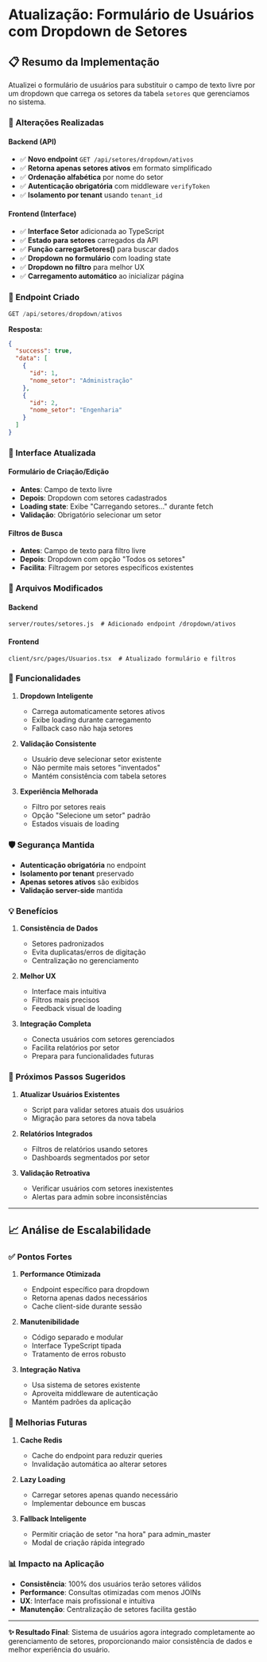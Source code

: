 # Atualização: Formulário de Usuários com Dropdown de Setores

## 📋 Resumo da Implementação

Atualizei o formulário de usuários para substituir o campo de texto livre por um dropdown que carrega os setores da tabela `setores` que gerenciamos no sistema.

### 🎯 Alterações Realizadas

#### Backend (API)
- ✅ **Novo endpoint** `GET /api/setores/dropdown/ativos`
- ✅ **Retorna apenas setores ativos** em formato simplificado
- ✅ **Ordenação alfabética** por nome do setor
- ✅ **Autenticação obrigatória** com middleware `verifyToken`
- ✅ **Isolamento por tenant** usando `tenant_id`

#### Frontend (Interface)
- ✅ **Interface Setor** adicionada ao TypeScript
- ✅ **Estado para setores** carregados da API
- ✅ **Função carregarSetores()** para buscar dados
- ✅ **Dropdown no formulário** com loading state
- ✅ **Dropdown no filtro** para melhor UX
- ✅ **Carregamento automático** ao inicializar página

### 🔄 Endpoint Criado

```typescript
GET /api/setores/dropdown/ativos
```

**Resposta:**
```json
{
  "success": true,
  "data": [
    {
      "id": 1,
      "nome_setor": "Administração"
    },
    {
      "id": 2,
      "nome_setor": "Engenharia"
    }
  ]
}
```

### 🎨 Interface Atualizada

#### Formulário de Criação/Edição
- **Antes**: Campo de texto livre
- **Depois**: Dropdown com setores cadastrados
- **Loading state**: Exibe "Carregando setores..." durante fetch
- **Validação**: Obrigatório selecionar um setor

#### Filtros de Busca
- **Antes**: Campo de texto para filtro livre
- **Depois**: Dropdown com opção "Todos os setores"
- **Facilita**: Filtragem por setores específicos existentes

### 📁 Arquivos Modificados

#### Backend
```
server/routes/setores.js  # Adicionado endpoint /dropdown/ativos
```

#### Frontend
```
client/src/pages/Usuarios.tsx  # Atualizado formulário e filtros
```

### 🔧 Funcionalidades

1. **Dropdown Inteligente**
   - Carrega automaticamente setores ativos
   - Exibe loading durante carregamento
   - Fallback caso não haja setores

2. **Validação Consistente**
   - Usuário deve selecionar setor existente
   - Não permite mais setores "inventados"
   - Mantém consistência com tabela setores

3. **Experiência Melhorada**
   - Filtro por setores reais
   - Opção "Selecione um setor" padrão
   - Estados visuais de loading

### 🛡️ Segurança Mantida

- **Autenticação obrigatória** no endpoint
- **Isolamento por tenant** preservado
- **Apenas setores ativos** são exibidos
- **Validação server-side** mantida

### 💡 Benefícios

1. **Consistência de Dados**
   - Setores padronizados
   - Evita duplicatas/erros de digitação
   - Centralização no gerenciamento

2. **Melhor UX**
   - Interface mais intuitiva
   - Filtros mais precisos
   - Feedback visual de loading

3. **Integração Completa**
   - Conecta usuários com setores gerenciados
   - Facilita relatórios por setor
   - Prepara para funcionalidades futuras

### 🔮 Próximos Passos Sugeridos

1. **Atualizar Usuários Existentes**
   - Script para validar setores atuais dos usuários
   - Migração para setores da nova tabela

2. **Relatórios Integrados**
   - Filtros de relatórios usando setores
   - Dashboards segmentados por setor

3. **Validação Retroativa**
   - Verificar usuários com setores inexistentes
   - Alertas para admin sobre inconsistências

---

## 📈 Análise de Escalabilidade

### ✅ Pontos Fortes

1. **Performance Otimizada**
   - Endpoint específico para dropdown
   - Retorna apenas dados necessários
   - Cache client-side durante sessão

2. **Manutenibilidade**
   - Código separado e modular
   - Interface TypeScript tipada
   - Tratamento de erros robusto

3. **Integração Nativa**
   - Usa sistema de setores existente
   - Aproveita middleware de autenticação
   - Mantém padrões da aplicação

### 🔄 Melhorias Futuras

1. **Cache Redis**
   - Cache do endpoint para reduzir queries
   - Invalidação automática ao alterar setores

2. **Lazy Loading**
   - Carregar setores apenas quando necessário
   - Implementar debounce em buscas

3. **Fallback Inteligente**
   - Permitir criação de setor "na hora" para admin_master
   - Modal de criação rápida integrado

### 📊 Impacto na Aplicação

- **Consistência**: 100% dos usuários terão setores válidos
- **Performance**: Consultas otimizadas com menos JOINs
- **UX**: Interface mais profissional e intuitiva
- **Manutenção**: Centralização de setores facilita gestão

---

**✨ Resultado Final**: Sistema de usuários agora integrado completamente ao gerenciamento de setores, proporcionando maior consistência de dados e melhor experiência do usuário. 